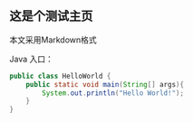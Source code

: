 ## 这是个测试主页



本文采用Markdown格式



Java 入口：

```java
public class HelloWorld {
    public static void main(String[] args){
        System.out.println("Hello World!");
    }
}
```

